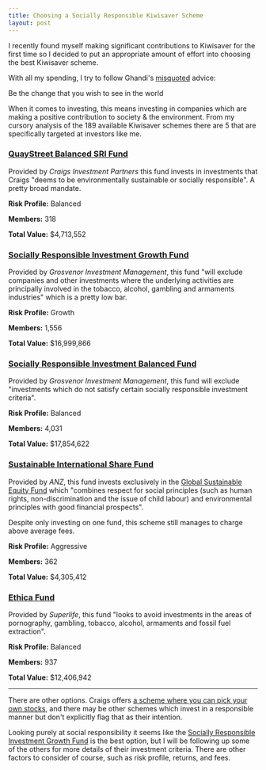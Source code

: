 ```yaml
---
title: Choosing a Socially Responsible Kiwisaver Scheme
layout: post
---
```


I recently found myself making significant contributions to Kiwisaver for the first time so I decided to put an appropriate amount of effort into choosing the best Kiwisaver scheme.

<!--more-->

With all my spending, I try to follow Ghandi's [misquoted](http://www.nytimes.com/2011/08/30/opinion/falser-words-were-never-spoken.html?_r=0) advice:

<div class="blockquote">
  Be the change that you wish to see in the world
</div>

When it comes to investing, this means investing in companies which are making a positive contribution to society & the environment. From my cursory analysis of the 189 available Kiwisaver schemes there are 5 that are specifically targeted at investors like me.

### [QuayStreet Balanced SRI Fund](http://fundfinder.sorted.org.nz/fund/craigs-investment-partners-kiwistart-defined-scheme---balanced-sri-fund-craigs-investment-partners-/)

Provided by _Craigs Investment Partners_ this fund invests in investments that Craigs "deems to be environmentally sustainable or socially responsible". A pretty broad mandate.

**Risk Profile:** Balanced

**Members:** 318

**Total Value:** $4,713,552


### [Socially Responsible Investment Growth Fund](http://fundfinder.sorted.org.nz/fund/grosvenor-kiwisaver-scheme---socially-responsible-investment-fund-grosvenor-investment-management-limited/)

Provided by _Grosvenor Investment Management_, this fund "will exclude companies and other investments where the underlying activities are principally involved in the tobacco, alcohol, gambling and armaments industries" which is a pretty low bar.

**Risk Profile:** Growth

**Members:** 1,556

**Total Value:** $16,999,866


### [Socially Responsible Investment Balanced Fund](http://fundfinder.sorted.org.nz/fund/grosvenor-kiwisaver-scheme---socially-responsible-investment-balanced-fund-grosvenor-investment-management-limited/)

Provided by _Grosvenor Investment Management_, this fund will exclude "investments which do not satisfy certain socially responsible investment criteria".

**Risk Profile:** Balanced

**Members:** 4,031

**Total Value:** $17,854,622


### [Sustainable International Share Fund](http://fundfinder.sorted.org.nz/fund/oneanswer-kiwisaver-scheme---sustainable-international-share-fund-anz-new-zealand-investments-limited/)

Provided by _ANZ_, this fund invests exclusively in the [Global Sustainable Equity Fund](http://funds.ft.com/uk/Tearsheet/Summary?s=LU0119216553:EUR) which "combines respect for social principles (such as human rights, non-discrimination and the issue of child labour) and environmental principles with good financial prospects". 

Despite only investing on one fund, this scheme still manages to charge above average fees.

**Risk Profile:** Aggressive

**Members:** 362

**Total Value:** $4,305,412


### [Ethica Fund](http://fundfinder.sorted.org.nz/fund/superlife---ethica-pool-superlife-limited/)

Provided by _Superlife_, this fund "looks to avoid investments in the areas of pornography, gambling, tobacco, alcohol, armaments and fossil fuel extraction".

**Risk Profile:** Balanced

**Members:** 937

**Total Value:** $12,406,942


*****

There are other options. Craigs offers [a scheme where you can pick your own stocks](https://www.craigsip.com/services/kiwisaver.aspx), and there may be other schemes which invest in a responsible manner but don't explicitly flag that as their intention.

Looking purely at social responsibility it seems like the [Socially Responsible Investment Growth Fund](http://fundfinder.sorted.org.nz/fund/grosvenor-kiwisaver-scheme---socially-responsible-investment-fund-grosvenor-investment-management-limited/) is the best option, but I will be following up some of the others for more details of their investment criteria. There are other factors to consider of course, such as risk profile, returns, and fees.